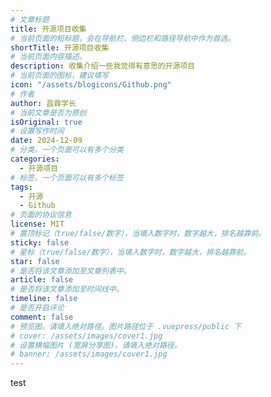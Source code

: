 ```yaml
---
# 文章标题
title: 开源项目收集
# 当前页面的短标题，会在导航栏、侧边栏和路径导航中作为首选。
shortTitle: 开源项目收集
# 当前页面内容描述。
description: 收集介绍一些我觉得有意思的开源项目
# 当前页面的图标，建议填写
icon: "/assets/blogicons/Github.png"
# 作者
author: 昌霖学长
# 当前文章是否为原创
isOriginal: true
# 设置写作时间
date: 2024-12-09
# 分类，一个页面可以有多个分类
categories: 
  - 开源项目
# 标签，一个页面可以有多个标签
tags: 
  - 开源
  - Github
# 页面的协议信息
license: MIT
# 置顶标记（true/false/数字），当填入数字时，数字越大，排名越靠前。
sticky: false
# 星标（true/false/数字），当填入数字时，数字越大，排名越靠前。
star: false
# 是否将该文章添加至文章列表中。
article: false
# 是否将该文章添加至时间线中。
timeline: false
# 是否开启评论
comment: false
# 预览图。请填入绝对路径。图片路径位于 .vuepress/public 下
# cover: /assets/images/cover1.jpg
# 设置横幅图片 (宽屏分享图)，请填入绝对路径。
# banner: /assets/images/cover1.jpg
---
```

test
